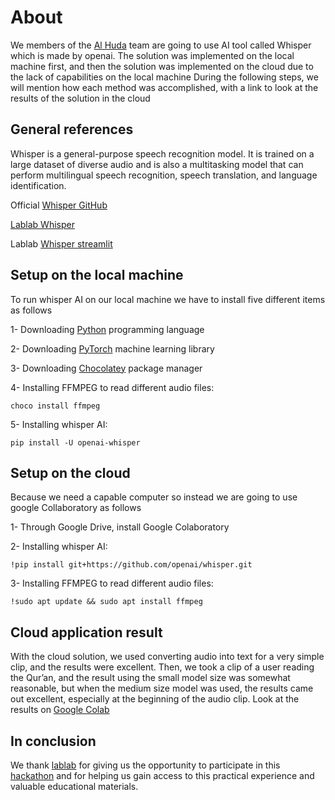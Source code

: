 # About

We members of the [Al Huda](https://lablab.me/event/gaia-hackathon/al-huda) team are going to use AI tool called Whisper which is made by openai.
The solution was implemented on the local machine first, and then the solution was implemented on the cloud due to the lack of capabilities on the local machine
During the following steps, we will mention how each method was accomplished, with a link to look at the results of the solution in the cloud

## General references

Whisper is a general-purpose speech recognition model. It is trained on a large dataset of diverse audio and is also a multitasking model that can perform multilingual speech recognition, speech translation, and language identification.

Official [Whisper GitHub](https://github.com/openai/whisper)

[Lablab Whisper](https://lablab.me/tech/openai/whisper)

Lablab [Whisper streamlit](https://github.com/lablab-ai/OpenAI_Whisper_Streamlit)

## Setup on the local machine

To run whisper AI on our local machine we have to install five different items as follows

1- Downloading [Python](https://www.python.org/downloads/release/python-31010/) programming language 

2- Downloading [PyTorch](https://pytorch.org/get-started/locally/) machine learning library

3- Downloading [Chocolatey](https://chocolatey.org/install#individual) package manager

4- Installing FFMPEG to read different audio files:

    choco install ffmpeg

5- Installing whisper AI:

    pip install -U openai-whisper

## Setup on the cloud

Because we need a capable computer so instead we are going to use google Collaboratory as follows

1- Through Google Drive, install Google Colaboratory

2- Installing whisper AI:

    !pip install git+https://github.com/openai/whisper.git

3- Installing FFMPEG to read different audio files:

    !sudo apt update && sudo apt install ffmpeg

## Cloud application result

With the cloud solution, we used converting audio into text for a very simple clip, and the results were excellent. Then, we took a clip of a user reading the Qur’an, and the result using the small model size was somewhat reasonable, but when the medium size model was used, the results came out excellent, especially at the beginning of the audio clip.
Look at the results on [Google Colab](https://colab.research.google.com/drive/1z_SYtmSvQ_tVBfTv237tJUD6XEcmaQp8?usp=sharing)

## In conclusion

We thank [lablab](https://lablab.me/) for giving us the opportunity to participate in this [hackathon](https://lablab.me/event/gaia-hackathon) and for helping us gain access to this practical experience and valuable educational materials.
